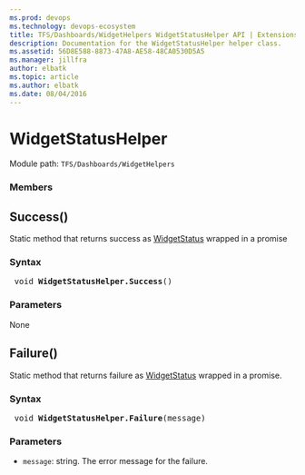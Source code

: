 ```yaml
---
ms.prod: devops
ms.technology: devops-ecosystem
title: TFS/Dashboards/WidgetHelpers WidgetStatusHelper API | Extensions for Azure DevOps Services
description: Documentation for the WidgetStatusHelper helper class.
ms.assetid: 56D8E588-8873-47A8-AE58-48CA0530D5A5
ms.manager: jillfra
author: elbatk
ms.topic: article
ms.author: elbatk
ms.date: 08/04/2016
---
```


# WidgetStatusHelper

Module path: `TFS/Dashboards/WidgetHelpers`


### Members

## Success()

Static method that returns success as [WidgetStatus](./WidgetStatus.md) wrapped in a promise

### Syntax
<pre class='syntax'>
 void <b>WidgetStatusHelper.Success</b>()
</pre>

### Parameters
None

## Failure()

Static method that returns failure as [WidgetStatus](./WidgetStatus.md) wrapped in a promise.

### Syntax
<pre class='syntax'>
 void <b>WidgetStatusHelper.Failure</b>(message)
</pre>

### Parameters

* `message`: string. The error message for the failure.